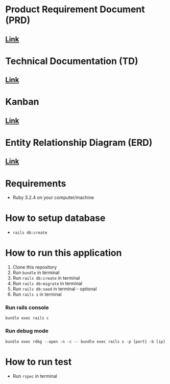 # Product Requirement Document (PRD)
## [Link](https://dipaferdian.atlassian.net/wiki/external/ODlkYzg2NjAyYmJjNGYxM2JhZTU0MDJhYWI5MmRlOWE)

# Technical Documentation (TD)
## [Link](https://docs.google.com/document/d/17t2_rEHpuua3Osfm3sArqFKbbXne-qb_LLGzaJgCMQU/edit?tab=t.0)

# Kanban
## [Link](https://trello.com/b/BDeBnsB5/police)

# Entity Relationship Diagram (ERD)
## [Link](https://drive.google.com/file/d/1RruRSZWxAaBvAXzzNE1Mmgf4bEBCoWMO/view?usp=sharing)

# Requirements
- Ruby 3.2.4 on your computer/machine

# How to setup database
-  ``` rails db:create ```

# How to run this application
1. Clone this repository
2. Run `bundle` in terminal
3. Run `rails db:create` in terminal
4. Run `rails db:migrate` in terminal
5. Run `rails db:seed` in terminal - optional
6. Run `rails s` in terminal

### Run rails console
```
bundle exec rails c
```
### Run debug mode
```
bundle exec rdbg --open -n -c -- bundle exec rails s -p [port] -b [ip]
```

# How to run test
 - Run `rspec` in terminal

